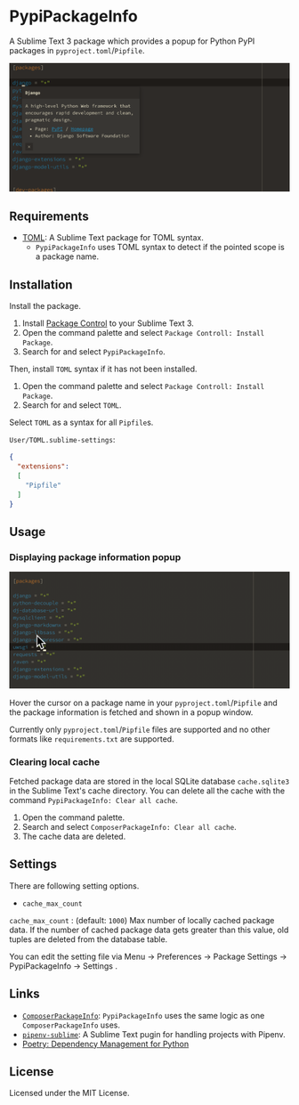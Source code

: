 # PypiPackageInfo

A Sublime Text 3 package which provides a popup for Python PyPI packages in `pyproject.toml`/`Pipfile`.

![capture](https://raw.githubusercontent.com/gh640/SublimePypiPackageInfo/master/assets/capture.png)


## Requirements

- [TOML](https://packagecontrol.io/packages/TOML): A Sublime Text package for TOML syntax.
    - `PypiPackageInfo` uses TOML syntax to detect if the pointed scope is a package name.


## Installation

Install the package.

1. Install [Package Control](https://packagecontrol.io/installation) to your Sublime Text 3.
2. Open the command palette and select `Package Controll: Install Package`.
3. Search for and select `PypiPackageInfo`.

Then, install `TOML` syntax if it has not been installed.

1. Open the command palette and select `Package Controll: Install Package`.
2. Search for and select `TOML`.

Select `TOML` as a syntax for all `Pipfile`s.

`User/TOML.sublime-settings`:

```json
{
  "extensions":
  [
    "Pipfile"
  ]
}
```


## Usage

### Displaying package information popup

![capture](https://raw.githubusercontent.com/gh640/SublimePypiPackageInfo/master/assets/capture.gif)

Hover the cursor on a package name in your `pyproject.toml`/`Pipfile` and the package information is fetched and shown in a popup window.

Currently only `pyproject.toml`/`Pipfile` files are supported and no other formats like `requirements.txt` are supported.

### Clearing local cache

Fetched package data are stored in the local SQLite database `cache.sqlite3` in the Sublime Text's cache directory. You can delete all the cache with the command `PypiPackageInfo: Clear all cache`.

1. Open the command palette.
2. Search and select `ComposerPackageInfo: Clear all cache`.
3. The cache data are deleted.

## Settings

There are following setting options.

- `cache_max_count`

`cache_max_count`
:    (default: `1000`) Max number of locally cached package data. If the number of cached package data gets greater than this value, old tuples are deleted from the database table.

You can edit the setting file via Menu → Preferences → Package Settings → PypiPackageInfo → Settings .


## Links

- [`ComposerPackageInfo`](https://packagecontrol.io/packages/ComposerPackageInfo): `PypiPackageInfo` uses the same logic as one `ComposerPackageInfo` uses.
- [`pipenv-sublime`](https://github.com/kennethreitz/pipenv-sublime): A Sublime Text pugin for handling projects with Pipenv.
- [Poetry: Dependency Management for Python](https://github.com/sdispater/poetry)


## License

Licensed under the MIT License.
